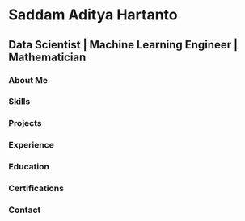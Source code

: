 # Saddam Aditya Hartanto
## Data Scientist | Machine Learning Engineer | Mathematician

### About Me

### Skills

### Projects

### Experience

### Education

### Certifications

### Contact

